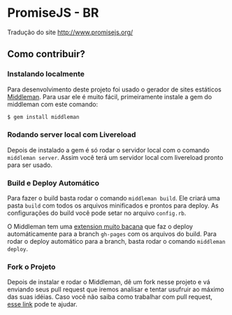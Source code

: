 # PromiseJS - BR

Tradução do site http://www.promisejs.org/

## Como contribuir?

### Instalando localmente

Para desenvolvimento deste projeto foi usado o gerador de sites estáticos [Middleman](http://www.middlemanapp.com). Para usar ele é muito fácil, primeiramente instale a gem do middleman com este comando:

```bash
$ gem install middleman
```

### Rodando server local com Livereload

Depois de instalado a gem é só rodar o servidor local com o comando `middleman server`. Assim você terá um servidor local com livereload pronto para ser usado.

### Build e Deploy Automático

Para fazer o build basta rodar o comando `middleman build`. Ele criará uma pasta `build` com todos os arquivos minificados e prontos para deploy. As configurações do build você pode setar no arquivo `config.rb`.

O Middleman tem uma [extension muito bacana](https://github.com/tvaughan/middleman-deploy) que faz o deploy automáticamente para a branch `gh-pages` com os arquivos do build. Para rodar o deploy automático para a branch, basta rodar o comando `middleman deploy`.

### Fork o Projeto

Depois de instalar e rodar o Middleman, dê um fork nesse projeto e vá enviando seus pull request que iremos analisar e tentar usufruir ao máximo das suas idéias. Caso você não saiba como trabalhar com pull request, [esse link](https://help.github.com/articles/using-pull-requests) pode te ajudar.
